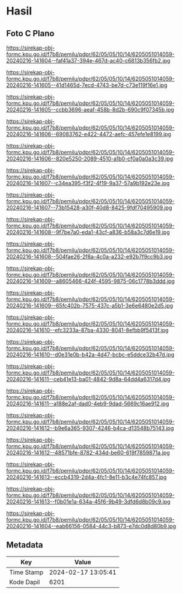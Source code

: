 # Hasil

## Foto C Plano

https://sirekap-obj-formc.kpu.go.id/f7b8/pemilu/pdpr/62/05/05/10/14/6205051014059-20240216-141604--faf41a37-394e-467d-ac40-c6813b356fb2.jpg

https://sirekap-obj-formc.kpu.go.id/f7b8/pemilu/pdpr/62/05/05/10/14/6205051014059-20240216-141605--41d1465d-7ecd-4743-be7d-c73e119f16e1.jpg

https://sirekap-obj-formc.kpu.go.id/f7b8/pemilu/pdpr/62/05/05/10/14/6205051014059-20240216-141605--ccbb3696-aeaf-458b-8d2b-690c9f07345b.jpg

https://sirekap-obj-formc.kpu.go.id/f7b8/pemilu/pdpr/62/05/05/10/14/6205051014059-20240216-141606--69083762-e422-4472-aefc-457efe1e8199.jpg

https://sirekap-obj-formc.kpu.go.id/f7b8/pemilu/pdpr/62/05/05/10/14/6205051014059-20240216-141606--820e5250-2089-4510-a1b0-cf0a0a0a3c39.jpg

https://sirekap-obj-formc.kpu.go.id/f7b8/pemilu/pdpr/62/05/05/10/14/6205051014059-20240216-141607--c34ea395-f3f2-4f19-9a37-57a9b192e23e.jpg

https://sirekap-obj-formc.kpu.go.id/f7b8/pemilu/pdpr/62/05/05/10/14/6205051014059-20240216-141607--73b15428-a30f-40d8-8425-9fdf70495909.jpg

https://sirekap-obj-formc.kpu.go.id/f7b8/pemilu/pdpr/62/05/05/10/14/6205051014059-20240216-141608--9f7be7a0-eda1-43cf-a836-b58a3c7d6e19.jpg

https://sirekap-obj-formc.kpu.go.id/f7b8/pemilu/pdpr/62/05/05/10/14/6205051014059-20240216-141608--504fae26-2f8a-4c0a-a232-e92b7f9cc9b3.jpg

https://sirekap-obj-formc.kpu.go.id/f7b8/pemilu/pdpr/62/05/05/10/14/6205051014059-20240216-141609--a8605466-424f-4595-9875-06c1778b3ddd.jpg

https://sirekap-obj-formc.kpu.go.id/f7b8/pemilu/pdpr/62/05/05/10/14/6205051014059-20240216-141609--65fc402b-7575-437c-a5b1-3e6e6480e2d5.jpg

https://sirekap-obj-formc.kpu.go.id/f7b8/pemilu/pdpr/62/05/05/10/14/6205051014059-20240216-141610--efc3233a-87ba-4330-8041-8efbb9f5413f.jpg

https://sirekap-obj-formc.kpu.go.id/f7b8/pemilu/pdpr/62/05/05/10/14/6205051014059-20240216-141610--d0e31e0b-b42a-4d47-bcbc-e5ddce32b47d.jpg

https://sirekap-obj-formc.kpu.go.id/f7b8/pemilu/pdpr/62/05/05/10/14/6205051014059-20240216-141611--ceb41e13-ba01-4842-9d8a-64dd4a6317d4.jpg

https://sirekap-obj-formc.kpu.go.id/f7b8/pemilu/pdpr/62/05/05/10/14/6205051014059-20240216-141611--a188e2af-dad0-4eb9-9dad-5669c16ae912.jpg

https://sirekap-obj-formc.kpu.go.id/f7b8/pemilu/pdpr/62/05/05/10/14/6205051014059-20240216-141612--b9e6a365-9307-4246-b4ca-d13548b75143.jpg

https://sirekap-obj-formc.kpu.go.id/f7b8/pemilu/pdpr/62/05/05/10/14/6205051014059-20240216-141612--48571bfe-8782-434d-be60-619f7859871a.jpg

https://sirekap-obj-formc.kpu.go.id/f7b8/pemilu/pdpr/62/05/05/10/14/6205051014059-20240216-141613--eccb4319-2d4a-4fc1-8e11-b3c4e74fc857.jpg

https://sirekap-obj-formc.kpu.go.id/f7b8/pemilu/pdpr/62/05/05/10/14/6205051014059-20240216-141613--f0b01e1a-634a-45f6-9b49-3dfd6d8b09c9.jpg

https://sirekap-obj-formc.kpu.go.id/f7b8/pemilu/pdpr/62/05/05/10/14/6205051014059-20240216-141604--eab66156-0584-44c3-b873-e7dc0d8d80b9.jpg


## Metadata

| Key        | Value               |
| ---------- | ------------------- |
| Time Stamp | 2024-02-17 13:05:41 |
| Kode Dapil | 6201                |



